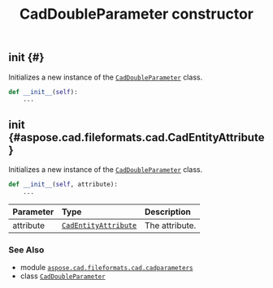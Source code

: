 ﻿---
title: CadDoubleParameter constructor
second_title: Aspose.CAD for Python via .NET API References
description: 
type: docs
weight: 10
url: /python-net/aspose.cad.fileformats.cad.cadparameters/caddoubleparameter/__init__/
is_root: false
---

## __init__ {#}

Initializes a new instance of the [`CadDoubleParameter`](/cad/python-net/aspose.cad.fileformats.cad.cadparameters/caddoubleparameter) class.



```python
def __init__(self):
    ...
```




## __init__ {#aspose.cad.fileformats.cad.CadEntityAttribute}

Initializes a new instance of the [`CadDoubleParameter`](/cad/python-net/aspose.cad.fileformats.cad.cadparameters/caddoubleparameter) class.



```python
def __init__(self, attribute):
    ...
```


| Parameter | Type | Description |
| :- | :- | :- |
| attribute | [`CadEntityAttribute`](/cad/python-net/aspose.cad.fileformats.cad/cadentityattribute) | The attribute. |



### See Also
* module [`aspose.cad.fileformats.cad.cadparameters`](../../)
* class [`CadDoubleParameter`](/cad/python-net/aspose.cad.fileformats.cad.cadparameters/caddoubleparameter)
